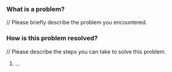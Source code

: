 ### What is a problem?

// Please briefly describe the problem you encountered.

### How is this problem resolved?

// Please describe the steps you can take to solve this problem.

1) ...
